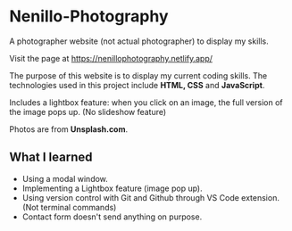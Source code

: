 # Nenillo-Photography

A photographer website (not actual photographer) to display my skills.

Visit the page at https://nenillophotography.netlify.app/

The purpose of this website is to display my current coding skills.
The technologies used in this project include **HTML, CSS** and **JavaScript**.

Includes a lightbox feature: when you click on an image, the full version of the image pops up. (No slideshow feature)

Photos are from **Unsplash.com**.

## What I learned

- Using a modal window.
- Implementing a Lightbox feature (image pop up).
- Using version control with Git and Github through VS Code extension. (Not terminal commands)
- Contact form doesn't send anything on purpose.

